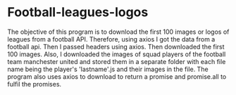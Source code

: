 # Football-leagues-logos
The objective of this program is to download the first 100 images or logos of leagues from a football API. 
Therefore, using axios I got the data from a football api. Then I passed headers using axios. Then downloaded the first 100 images.
Also, I downloaded the images of squad players of the football team manchester united and stored them in a separate folder with each file name being the player's 
'lastname'.js and their images in the file. The program also uses axios to download to return a promise and promise.all to fulfil the promises.
